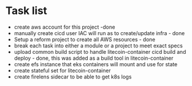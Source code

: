 # Task list

* create aws account for this project -done
* manually create cicd user IAC will run as to create/update infra - done
* Setup a reform project to create all AWS resources - done
* break each task into either a module or a project to meet exact specs
* upload common build script to handle litecoin-container cicd build and deploy - done, this was added as a build tool in litecoin-container
* create efs instance that eks containers will mount and use for state
* create stateful set for litecoin-container
* create firelens sidecar to be able to get k8s logs